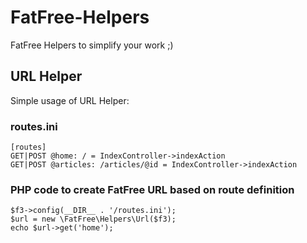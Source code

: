 FatFree-Helpers
===============

FatFree Helpers to simplify your work ;)


## URL Helper

Simple usage of URL Helper:

### routes.ini
```
[routes]
GET|POST @home: / = IndexController->indexAction
GET|POST @articles: /articles/@id = IndexController->indexAction
```

### PHP code to create FatFree URL based on route definition
```
$f3->config(__DIR__ . '/routes.ini');
$url = new \FatFree\Helpers\Url($f3);
echo $url->get('home');
```

